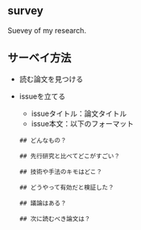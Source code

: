 ## survey
Suevey of my research.

## サーベイ方法
* 読む論文を見つける
* issueを立てる
  * issueタイトル：論文タイトル
  * issue本文：以下のフォーマット
  
  ```
  ## どんなもの？
  
  ## 先行研究と比べてどこがすごい？
  
  ## 技術や手法のキモはどこ？
  
  ## どうやって有効だと検証した？
  
  ## 議論はある？
  
  ## 次に読むべき論文は？
  ```
  